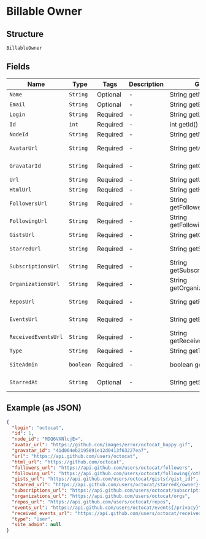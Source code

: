 
# Billable Owner

## Structure

`BillableOwner`

## Fields

| Name | Type | Tags | Description | Getter | Setter |
|  --- | --- | --- | --- | --- | --- |
| `Name` | `String` | Optional | - | String getName() | setName(String name) |
| `Email` | `String` | Optional | - | String getEmail() | setEmail(String email) |
| `Login` | `String` | Required | - | String getLogin() | setLogin(String login) |
| `Id` | `int` | Required | - | int getId() | setId(int id) |
| `NodeId` | `String` | Required | - | String getNodeId() | setNodeId(String nodeId) |
| `AvatarUrl` | `String` | Required | - | String getAvatarUrl() | setAvatarUrl(String avatarUrl) |
| `GravatarId` | `String` | Required | - | String getGravatarId() | setGravatarId(String gravatarId) |
| `Url` | `String` | Required | - | String getUrl() | setUrl(String url) |
| `HtmlUrl` | `String` | Required | - | String getHtmlUrl() | setHtmlUrl(String htmlUrl) |
| `FollowersUrl` | `String` | Required | - | String getFollowersUrl() | setFollowersUrl(String followersUrl) |
| `FollowingUrl` | `String` | Required | - | String getFollowingUrl() | setFollowingUrl(String followingUrl) |
| `GistsUrl` | `String` | Required | - | String getGistsUrl() | setGistsUrl(String gistsUrl) |
| `StarredUrl` | `String` | Required | - | String getStarredUrl() | setStarredUrl(String starredUrl) |
| `SubscriptionsUrl` | `String` | Required | - | String getSubscriptionsUrl() | setSubscriptionsUrl(String subscriptionsUrl) |
| `OrganizationsUrl` | `String` | Required | - | String getOrganizationsUrl() | setOrganizationsUrl(String organizationsUrl) |
| `ReposUrl` | `String` | Required | - | String getReposUrl() | setReposUrl(String reposUrl) |
| `EventsUrl` | `String` | Required | - | String getEventsUrl() | setEventsUrl(String eventsUrl) |
| `ReceivedEventsUrl` | `String` | Required | - | String getReceivedEventsUrl() | setReceivedEventsUrl(String receivedEventsUrl) |
| `Type` | `String` | Required | - | String getType() | setType(String type) |
| `SiteAdmin` | `boolean` | Required | - | boolean getSiteAdmin() | setSiteAdmin(boolean siteAdmin) |
| `StarredAt` | `String` | Optional | - | String getStarredAt() | setStarredAt(String starredAt) |

## Example (as JSON)

```json
{
  "login": "octocat",
  "id": 1,
  "node_id": "MDQ6VXNlcjE=",
  "avatar_url": "https://github.com/images/error/octocat_happy.gif",
  "gravatar_id": "41d064eb2195891e12d0413f63227ea7",
  "url": "https://api.github.com/users/octocat",
  "html_url": "https://github.com/octocat",
  "followers_url": "https://api.github.com/users/octocat/followers",
  "following_url": "https://api.github.com/users/octocat/following{/other_user}",
  "gists_url": "https://api.github.com/users/octocat/gists{/gist_id}",
  "starred_url": "https://api.github.com/users/octocat/starred{/owner}{/repo}",
  "subscriptions_url": "https://api.github.com/users/octocat/subscriptions",
  "organizations_url": "https://api.github.com/users/octocat/orgs",
  "repos_url": "https://api.github.com/users/octocat/repos",
  "events_url": "https://api.github.com/users/octocat/events{/privacy}",
  "received_events_url": "https://api.github.com/users/octocat/received_events",
  "type": "User",
  "site_admin": null
}
```


